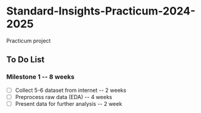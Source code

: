 # Standard-Insights-Practicum-2024-2025
Practicum project

## To Do List

### Milestone 1 -- 8 weeks
- [ ] Collect 5-6 dataset from internet -- 2 weeks
- [ ] Preprocess raw data (EDA) -- 4 weeks
- [ ] Present data for further analysis -- 2 week
